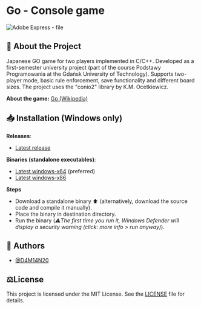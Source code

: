 # Go - Console game
![Adobe Express - file](https://github.com/user-attachments/assets/c2f6a341-d5dc-48ab-b62d-d958a7fab33a)


## 📜 About the Project
Japanese GO game for two players implemented in C/C++.
Developed as a first-semester university project (part of the course Podstawy Programowania at the Gdańsk University of Technology). 
Supports two-player mode, basic rule enforcement, save functionality and different board sizes. 
The project uses the "conio2" library by K.M. Ocetkiewicz.

**About the game:**
[Go (Wikipedia)](https://en.wikipedia.org/wiki/Go_(game))


## 📥 Installation (Windows only)
**Releases**:
- [Latest release](https://github.com/D4M14N20/GO-PP2022/releases/latest)
  
**Binaries (standalone executables)**:
- [Latest windows-x64](https://github.com/D4M14N20/GO-PP22/releases/latest/download/Go_win64.exe) (preferred)
- [Latest windows-x86](https://github.com/D4M14N20/GO-PP22/releases/latest/download/Go_win32.exe)
  
**Steps**
- Download a standalone binary ⬆️ (alternatively, download the source code and compile it manually).
- Place the binary in destination directory.
- Run the binary (_⚠️The first time you run it, Windows Defender will display a security warning (click: more info > run anyway)_).


## 👥 Authors
- [@D4M14N20](https://github.com/D4M14N20)


## ⚖️License
This project is licensed under the MIT License. See the [LICENSE](LICENSE) file for details.





